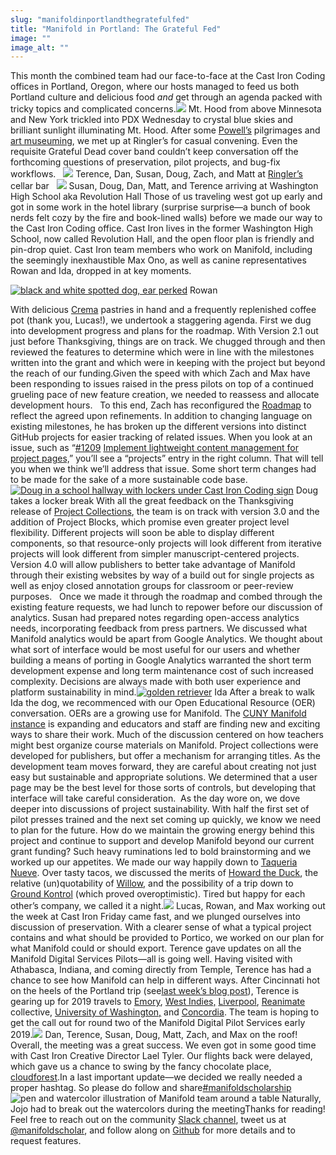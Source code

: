 ```yaml
---
slug: "manifoldinportlandthegratefulfed"
title: "Manifold in Portland: The Grateful Fed"
image: ""
image_alt: ""
---
```




<!--truncate-->

This month the combined team had our face-to-face at the Cast Iron Coding offices in Portland, Oregon, where our hosts managed to feed us both Portland culture and delicious food _and_ get through an agenda packed with tricky topics and complicated concerns.[![](/img/blog/legacy_wp/2018/12/IMG_7340-e1545080074787.jpg)](/img/blog/legacy_wp/2018/12/IMG_7340-e1545080074787.jpg) Mt. Hood from above Minnesota and New York trickled into PDX Wednesday to crystal blue skies and brilliant sunlight illuminating Mt. Hood. After some [Powell’s](https://www.powells.com/) pilgrimages and [art museuming](https://portlandartmuseum.org/), we met up at Ringler’s for casual convening. Even the requisite Grateful Dead cover band couldn’t keep conversation off the forthcoming questions of preservation, pilot projects, and bug-fix workflows. &nbsp; [![](/img/blog/legacy_wp/2018/12/IMG_7366-2.jpg)](/img/blog/legacy_wp/2018/12/IMG_7366-2.jpg) Terence, Dan, Susan, Doug, Zach, and Matt at [Ringler’s](https://www.mcmenamins.com/crystal-hotel/ringlers-annex) cellar bar &nbsp; [![](/img/blog/legacy_wp/2018/12/IMG_7381.jpg)](/img/blog/legacy_wp/2018/12/IMG_7381.jpg) Susan, Doug, Dan, Matt, and Terence arriving at Washington High School aka Revolution Hall Those of us traveling west got up early and got in some work in the hotel library (surprise surprise—a bunch of book nerds felt cozy by the fire and book-lined walls) before we made our way to the Cast Iron Coding office. Cast Iron lives in the former Washington High School, now called Revolution Hall, and the open floor plan is friendly and pin-drop quiet. Cast Iron team members who work on Manifold, including the seemingly inexhaustible Max Ono, as well as canine representatives Rowan and Ida, dropped in at key moments. &nbsp;

[![black and white spotted dog, ear perked](/img/blog/legacy_wp/2018/12/IMG_7390-e1545079489804.jpg)](/img/blog/legacy_wp/2018/12/IMG_7390-e1545079489804.jpg) Rowan

With delicious [Crema](https://www.cremabakery.com/home) pastries in hand and a frequently replenished coffee pot (thank you, Lucas!), we undertook a staggering agenda. First we dug into development progress and plans for the roadmap. With Version 2.1 out just before Thanksgiving, things are on track. We chugged through and then reviewed the features to determine which were in line with the milestones written into the grant and which were in keeping with the project but beyond the reach of our funding.Given the speed with which Zach and Max have been responding to issues raised in the press pilots on top of a continued grueling pace of new feature creation, we needed to reassess and allocate development hours. &nbsp; To this end, Zach has reconfigured the [Roadmap](https://github.com/ManifoldScholar/manifold/projects/7) to reflect the agreed upon refinements. In addition to changing language on existing milestones, he has broken up the different versions into distinct GitHub projects for easier tracking of related issues. When you look at an issue, such as “[#1209](https://github.com/ManifoldScholar/manifold/projects/11#card-15564015) [Implement lightweight content management for project pages,](https://github.com/ManifoldScholar/manifold/issues/1209)” you’ll see a “projects” entry in the right column. That will tell you when we think we’ll address that issue. Some short term changes had to be made for the sake of a more sustainable code base.[![Doug in a school hallway with lockers under Cast Iron Coding sign](/img/blog/legacy_wp/2018/12/IMG_7388-e1545079499869.jpg)](/img/blog/legacy_wp/2018/12/IMG_7388-e1545079499869.jpg) Doug takes a locker break With all the great feedback on the Thanksgiving release of [Project Collections](http://blog.manifoldapp.org/2018/10/10/introducing-project-collections/), the team is on track with version 3.0 and the addition of Project Blocks, which promise even greater project level flexibility. Different projects will soon be able to display different components, so that resource-only projects will look different from iterative projects will look different from simpler manuscript-centered projects. Version 4.0 will allow publishers to better take advantage of Manifold through their existing websites by way of a build out for single projects as well as enjoy closed annotation groups for classroom or peer-review purposes. &nbsp; Once we made it through the roadmap and combed through the existing feature requests, we had lunch to repower before our discussion of analytics. Susan had prepared notes regarding open-access analytics needs, incorporating feedback from press partners. We discussed what Manifold analytics would be apart from Google Analytics. We thought about what sort of interface would be most useful for our users and whether building a means of porting in Google Analytics warranted the short term development expense and long term maintenance cost of such increased complexity. Decisions are always made with both user experience and platform sustainability in mind.[![golden retriever](/img/blog/legacy_wp/2018/12/IMG_7396.jpg)](/img/blog/legacy_wp/2018/12/IMG_7396.jpg) Ida After a break to walk Ida the dog, we recommenced with our Open Educational Resource (OER) conversation. OERs are a growing use for Manifold. The [CUNY Manifold instance](http://cuny.manifoldapp.org) is expanding and educators and staff are finding new and exciting ways to share their work. Much of the discussion centered on how teachers might best organize course materials on Manifold. Project collections were developed for publishers, but offer a mechanism for arranging titles. As the development team moves forward, they are careful about creating not just easy but sustainable and appropriate solutions. We determined that a user page may be the best level for those sorts of controls, but developing that interface will take careful consideration.&nbsp; As the day wore on, we dove deeper into discussions of project sustainability. With half the first set of pilot presses trained and the next set coming up quickly, we know we need to plan for the future. How do we maintain the growing energy behind this project and continue to support and develop Manifold beyond our current grant funding? Such heavy ruminations led to bold brainstorming and we worked up our appetites. We made our way happily down to [Taqueria Nueve](http://www.taquerianueve.com/). Over tasty tacos, we discussed the merits of [Howard the Duck](https://www.imdb.com/title/tt0091225/), the relative (un)quotability of [Willow](https://www.imdb.com/title/tt0096446/), and the possibility of a trip down to [Ground Kontrol](https://groundkontrol.com/) (which proved overoptimistic). Tired but happy for each other’s company, we called it a night.[![](/img/blog/legacy_wp/2018/12/IMG_7428.jpg)](/img/blog/legacy_wp/2018/12/IMG_7428.jpg) Lucas, Rowan, and Max working out the week at Cast Iron Friday came fast, and we plunged ourselves into discussion of preservation. With a clearer sense of what a typical project contains and what should be provided to Portico, we worked on our plan for what Manifold could or should export. Terence gave updates on all the Manifold Digital Services Pilots—all is going well. Having visited with Athabasca, Indiana, and coming directly from Temple, Terence has had a chance to see how Manifold can help in different ways. After Cincinnati hot on the heels of the Portland trip (see[last week’s blog post](http://blog.manifoldapp.org/2018/12/14/manifold-digital-services-spotlight-university-of-cincinnati-press/)), Terence is gearing up for 2019 travels to [Emory](http://fchi.emory.edu/digitalpublishing/index.html), [West Indies,](http://www.uwipress.com/) [Liverpool](https://liverpooluniversitypress.co.uk), [Reanimate](http://reanimatepublishing.org) collective, [University of Washington,](http://www.washington.edu/uwpress/) and [Concordia](http://www.concordia.ca/press.html). The team is hoping to get the call out for round two of the Manifold Digital Pilot Services early 2019.[![](/img/blog/legacy_wp/2018/12/IMG_7406-2.jpg)](/img/blog/legacy_wp/2018/12/IMG_7406-2.jpg) Dan, Terence, Susan, Doug, Matt, Zach, and Max on the roof! Overall, the meeting was a great success. We even got in some good time with Cast Iron Creative Director Lael Tyler. Our flights back were delayed, which gave us a chance to swing by the fancy chocolate place, [cloudforest](https://www.cloudforest.shop/).In a last important update—we decided we really needed a proper hashtag. So please do follow and share[#manifoldscholarship](https://twitter.com/search?q=%23manifoldscholarship&src=tyah)![![pen and watercolor illustration of Manifold team around a table](/img/blog/legacy_wp/2018/12/IMG_7420.jpg)](/img/blog/legacy_wp/2018/12/IMG_7420.jpg) Naturally, Jojo had to break out the watercolors during the meetingThanks for reading! Feel free to reach out on the community [Slack channel](https://manifold-slackin.herokuapp.com/), tweet us at [@manifoldscholar](https://twitter.com/ManifoldScholar), and follow along on [Github](https://github.com/ManifoldScholar/manifold) for more details and to request features. &nbsp; &nbsp; &nbsp;

